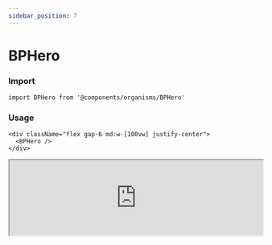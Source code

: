 ```yaml
---
sidebar_position: 7
---
```


#  BPHero

### Import

```tsx
import BPHero from '@components/organisms/BPHero'
```

### Usage 

```tsx
<div className="flex gap-6 md:w-[100vw] justify-center">
  <BPHero />
</div>
```

<iframe width="100%" heigh="200px" src="https://ui-kit.blue-panda.dev/iframe.html?args=&id=organisms-bphero--basic&viewMode=story" />




Check more colors, statuses and styles at: 
<img src={'/img/sb.png'} style={{width: '15px'}} />

https://ui-kit.blue-panda.dev/?path=/story/organisms-bphero--basic